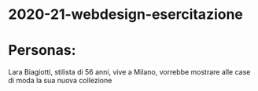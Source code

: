 # 2020-21-webdesign-esercitazione

#  Personas: 
Lara Biagiotti, stilista di 56 anni, vive a Milano, vorrebbe mostrare alle case di moda la sua nuova collezione
